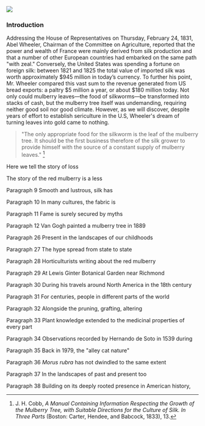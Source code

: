 <a href="https://www.juncture-digital.org"><img src="https://juncture-digital.github.io/juncture/static/images/ve-button.png"></a>

<param ve-config 
       title="Beyond the Silken Shadow: The Mulberry Tree's Metamorphosis and Homecoming"
       source-image="https://upload.wikimedia.org/wikipedia/commons/Singing_games_-_The_Mulberry_Bush.jpg"
       banner="https://upload.wikimedia.org/wikipedia/commons/Singing_games_-_The_Mulberry_Bush.jpg" 
       height=100
       author="Kate Aubrecht and Viveca Mellegård"
       layout="vertical">

### Introduction


Addressing the House of Representatives on Thursday, February 24, 1831, Abel Wheeler, Chairman of the Committee on Agriculture, reported that the power and wealth of France were mainly derived from silk production and that a number of other European countries had embarked on the same path "with zeal."  Conversely, the United States was spending a fortune on foreign silk: between 1821 and 1825 the total value of imported silk was worth approximately $945 million in today’s currency.  To further his point, Mr. Wheeler compared this vast sum to the revenue generated from US bread exports: a paltry $5 million a year, or about $180 million today. Not only could mulberry leaves—the food of silkworms—be transformed into stacks of cash, but the mulberry tree itself was undemanding, requiring neither good soil nor good climate. However, as we will discover, despite years of effort to establish sericulture in the U.S, Wheeler's dream of turning leaves into gold came to nothing.
<param ve-image
	   src="gh:VivecaMellegard/plant-humanities-summer2024/main/mulberry/P1 The House of Represent.jpg"
	   caption="The House of Representatives, painting by Samuel F.B. Morse 1822-1823">
<param ve-image>	   

>"The only appropriate food for the silkworm is the leaf of the mulberry tree. It should be the first business therefore of the silk grower to provide himself with the source of a constant supply of mulberry leaves." [^1]

Here we tell the story of loss
<param ve-image
	   src="gh:VivecaMellegard/plant-humanities-summer2024/main/mulberry/P2 Morus rubra iNaturalist.jpeg"
	   caption="Leaf of Morus rubra, the red mulberry. Photo credit lanechaffin 2024">
<param ve-image>

The story of the red mulberry is a less 
<param ve-image
	   src="gh:VivecaMellegard/plant-humanities-summer2024/main/mulberry/P 3 Morus Rubra 1818.jpeg"
	   caption="Morus rubra 1818, Austrian National Library. Public domain">
<param ve-image>

Paragraph 9 Smooth and lustrous, silk has
<param ve-image
	   src="gh:VivecaMellegard/plant-humanities-summer2024/main/mulberry/P9 Emperor Tiberius 1610–50.jpg"
	   caption="Emperor Tiberius rejected silk as effeminate. Instead, his image here embodies masculinity by appearing in a suit of metal armour. Etching of the Emperor Tiberius on horseback by Matthäus Merian the Elder (1593-1650). Public domain The Metropolitan Museum of Art ">
<param ve-image>

Paragraph 10 In many cultures, the fabric is 
<param ve-image
	   src="wc:Kalpvriksh_Bilara_Jodhpur_Rajasthan.jpg"
	   caption="Thought to be over 800 years old, this tree in Rajasthan, India is dedicated to Kalpvriksha. Wikimedia commons. Credit Seervims"
	   fit="contain">
	   
Paragraph 11 Fame is surely secured by myths
<param ve-image
	   src="gh:VivecaMellegard/plant-humanities-summer2024/main/mulberry/P11 PyramusThisbe-c 1510.jpg"
	   caption="Pyramus and Thisbe by Hans Wechtlin c1510. Public domain">
<param ve-image>

Paragraph 12 Van Gogh painted a mulberry tree in 1889
<param ve-image
	   src="gh:VivecaMellegard/plant-humanities-summer2024/main/mulberry/P12 Threemencarousing 1808.jpg"
	   caption="Three men carousing beneath a mulberry tree. Letterpress after etching by Isaac Cruikshank 1808. Wellcome Collection Open Access on JSTOR">
<param ve-image>

Paragraph 26 Present in the landscapes of our childhoods
<param ve-image
	   src="gh:VivecaMellegard/plant-humanities-summer2024/main/mulberry/P 26 image 1 Growth and Manufacture of Silk 1828.jpeg"
	   caption="Representation of the different ages of the silk worm. Illustration in The growth and manufacture of silk 1828 Secretary of the Treasury. Courtesy of Oak Springs Library">
<param ve-image>
<param ve-image
	   src="gh:VivecaMellegard/plant-humanities-summer2024/main/mulberry/P26 Library of Congress, Prints and Photographs Division.tif"
	   caption="Group of workers at the Hand Silk Mill. In 1889, George Wheeler of Baltimore and C.W. Wilder of New York built a silk throwing factory in Fredericksburg, Virginia. Credit National Child Labor Committee collection, Library of Congress, Prints and Photographs Division.">
<param ve-image>

Paragraph 27 The hype spread from state to state
<param ve-image
	   src="gh:VivecaMellegard/plant-humanities-summer2024/main/mulberry/P27 Rearing silkworms Washington 1883.png"
	   caption="A page from a manual on rearing silkworms issued by the U.S. Department of Agriculture in 1903. Open Access Biodiversity Heritage Library">
<param ve-image>

Paragraph 28 Horticulturists writing about the red mulberry
<param ve-image
	   src="wc:Morus_rubra_93979.png"
	   caption="Drawing of Morus rubra L, the red mulberry from The Silva of North America vol 7 (1898) by C.S. Sargent. Courtesy of Missouri Botanical Garden public domain on Wikimedia.">
	   
Paragraph 29 At Lewis Ginter Botanical Garden near Richmond
<param ve-image
	   src="gh:VivecaMellegard/plant-humanities-summer2024/main/mulberry/P29 Red Mulberry at Lewis Ginter Garden.jpg"
	   caption="Children climbing the 100 year old Morus rubra at Lewis Ginter Botanical Gardens, Virginia. Credit: Robert Llwellyn">
<param ve-image>

Paragraph 30 During his travels around North America in the 18th century
<param ve-image
	   src="wc:UB_Maastricht_-_Kalm_1772_-_frontispiece.jpg"
	   caption="Frontispiece of the 1772 Dutch translation of Pehr Kalm En Resa till Norra America. Credit: Maastricht University Library digital collections under Commons Licensing Wikimedia ">
	   
Paragraph 31 For centuries, people in different parts of the world
<param ve-image
	   src="gh:VivecaMellegard/plant-humanities-summer2024/main/mulberry/P 31 image 1 Krochmal 1954.png"
	   caption="An orchard of 150 year old mulberry trees (Morus alba L) near the village of Basilica, Macedonia.Credit: Krochmal 1954 The Vanishing Mulberry Open Access on JSTOR">
				<param ve-image
	   src="gh:VivecaMellegard/plant-humanities-summer2024/main/mulberry/P 31 Krochmal 1954 The Vanishing White Mulberry.png"
	   caption="A young woman in the village of Basilica, Macedonia holds a home-spun silk dress. Credit: Krochmal 1954 The Vanishing Mulberry Open Access on JSTOR">
<param ve-image>
	
Paragraph 32 Alongside the pruning, grafting, altering
<param ve-video
	   src="NFXZCJwRRs8&t=13s">
			
Paragraph 33 Plant knowledge extended to the medicinal properties of every part
<param ve-image
	   src="gh:VivecaMellegard/plant-humanities-summer2024/main/mulberry/P 33 Morus rubra fruit iNaturalist misspt 2018 Massachusetts.jpg"
	   caption="Fruit of a red mulberry tree in Massachusetts. Credit: misspt 2018 on iNaturalist.">
<param ve-image>
			
Paragraph 34 Observations recorded by Hernando de Soto in 1539 during
<param ve-video
	   src="PyYa6EQQFnw&t=4s">
	   
Paragraph 35 Back in 1979, the "alley cat nature"
<param ve-image
	   src="gh:VivecaMellegard/plant-humanities-summer2024/main/mulberry/P 35 IUCN distribution map of morus rubra.jpg"
	   caption="Map showing the distribution of red mulberry in North America. Credit IUCN.">
<param ve-image>

Paragraph 36 *Morus rubra* has not dwindled to the same extent
<param ve-image
	   src="gh:VivecaMellegard/plant-humanities-summer2024/main/mulberry/P 36 wikimedia The_tree_bookjpg.jpg"
	   caption="Photograph in the book A popular guide to knowledge of the trees of North America and to their uses and cultivation by Julia Ellen Rogers. Creative Commons on Wikimedia.">
<param ve-image>

Paragraph 37 In the landscapes of past and present too
<param ve-image
	   src="wc:Bataille_de_Yorktown_by_Auguste_Couder.jpg"
	   caption="George Washington accepts the surrender of the British General Charles Cornwallis in 1781 after the battle of Yorktown. Photograph of a painting by Auguste Couder. Commons Licensing Wikimedia ">

Paragraph 38 Building on its deeply rooted presence in American history,
<param ve-compare
	   src="gh:VivecaMellegard/plant-humanities-summer2024/main/mulberry/P 38 Morus_rubra_NRCS-1.png"
	   caption="Swipe across images of the red and white mulberry trees.">
	   <param ve-compare
			  src="gh:"VivecaMellegard/plant-humanities-summer2024/main/mulberry/P 38 T. Davis Sydnor The Ohio State University, Bugwood.org.jpg">
	


<param ve-iframe
	   src="https://archive.org/details/manualcontaining00cobb_0/page/42">
	   
<param ve-video
	   src="77ktNSPFbwQ"
	   start="60"
	   end="90">
	   
<param ve-iframe
	   src=paste knightlab
	   
	 





[^1]:   J. H. Cobb, *A Manual Containing Information Respecting the Growth of the Mulberry Tree, with Suitable Directions for the Culture of Silk. In Three Parts* (Boston: Carter, Hendee, and Babcock, 1833), 13.